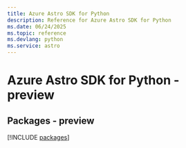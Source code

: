 ```yaml
---
title: Azure Astro SDK for Python
description: Reference for Azure Astro SDK for Python
ms.date: 06/24/2025
ms.topic: reference
ms.devlang: python
ms.service: astro
---
```

# Azure Astro SDK for Python - preview
## Packages - preview
[!INCLUDE [packages](astro-index.md)]
